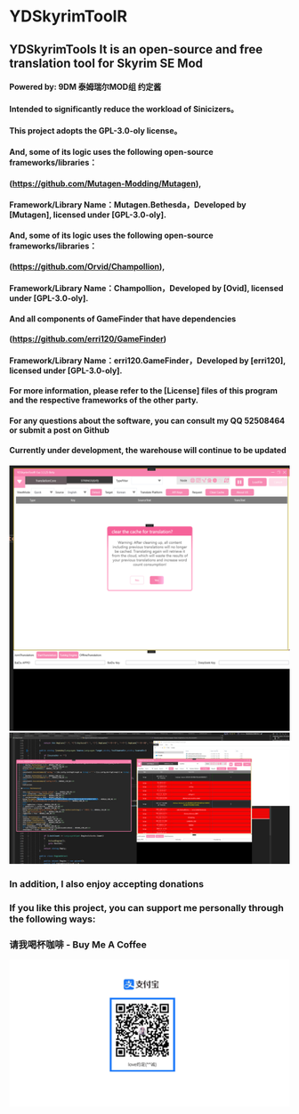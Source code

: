# YDSkyrimToolR
## YDSkyrimTools It is an open-source and free translation tool for Skyrim SE Mod
#### Powered by: 9DM 泰姆瑞尔MOD组 约定酱
#### Intended to significantly reduce the workload of Sinicizers。

#### This project adopts the GPL-3.0-oly license。

#### And, some of its logic uses the following open-source frameworks/libraries：
#### (https://github.com/Mutagen-Modding/Mutagen),
#### Framework/Library Name：Mutagen.Bethesda，Developed by [Mutagen], licensed under [GPL-3.0-oly].

#### And, some of its logic uses the following open-source frameworks/libraries：
#### (https://github.com/Orvid/Champollion),
#### Framework/Library Name：Champollion，Developed by [Ovid], licensed under [GPL-3.0-oly].

#### And all components of GameFinder that have dependencies
#### (https://github.com/erri120/GameFinder)
#### Framework/Library Name：erri120.GameFinder，Developed by [erri120], licensed under [GPL-3.0-oly].

#### For more information, please refer to the [License] files of this program and the respective frameworks of the other party.

#### For any questions about the software, you can consult my QQ 52508464 or submit a post on Github

#### Currently under development, the warehouse will continue to be updated

![UI](1.png)
![UI](2.png)

### In addition, I also enjoy accepting donations
### If you like this project, you can support me personally through the following ways:
### 请我喝杯咖啡 -  Buy Me A Coffee
![alipay](alipay_qrcode.jpg)
